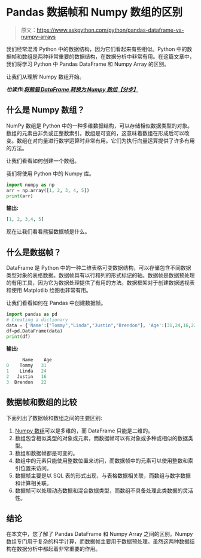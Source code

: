 # Pandas 数据帧和 Numpy 数组的区别

> 原文：<https://www.askpython.com/python/pandas-dataframe-vs-numpy-arrays>

我们经常混淆 Python 中的数据结构，因为它们看起来有些相似。Python 中的数据帧和数组是两种非常重要的数据结构，在数据分析中非常有用。在这篇文章中，我们将学习 Python 中 Pandas DataFrame 和 Numpy Array 的区别。

让我们从理解 Numpy 数组开始。

***也读作:[将熊猫 DataFrame 转换为 Numpy 数组【分步】](https://www.askpython.com/python-modules/numpy/pandas-dataframe-to-numpy-array)***

## 什么是 Numpy 数组？

NumPy 数组是 Python 中的一种多维数据结构，可以存储相似数据类型的对象。数组的元素由非负或正整数索引。数组是可变的，这意味着数组在形成后可以改变。数组在对向量进行数学运算时非常有用。它们为执行向量运算提供了许多有用的方法。

让我们看看如何创建一个数组。

我们将使用 Python 中的 Numpy 库。

```py
import numpy as np
arr = np.array([1, 2, 3, 4, 5])
print(arr)

```

**输出:**

```py
[1, 2, 3,4, 5]

```

现在让我们看看熊猫数据帧是什么。

## 什么是数据帧？

DataFrame 是 Python 中的一种二维表格可变数据结构，可以存储包含不同数据类型对象的表格数据。数据帧具有以行和列的形式标记的轴。数据帧是数据预处理的有用工具，因为它为数据处理提供了有用的方法。数据框架对于创建数据透视表和使用 Matplotlib 绘图也非常有用。

让我们看看如何在 Pandas 中创建数据帧。

```py
import pandas as pd
# Creating a dictionary
data = {'Name':["Tommy","Linda","Justin","Brendon"], 'Age':[31,24,16,22]}
df=pd.DataFrame(data)
print(df)

```

**输出:**

```py
      Name    Age
0    Tommy   31
1    Linda   24
2   Justin   16
3  Brendon   22

```

## 数据帧和数组的比较

下面列出了数据帧和数组之间的主要区别:

1.  [Numpy 数组](https://www.askpython.com/python-modules/numpy/python-numpy-arrays)可以是多维的，而 DataFrame 只能是二维的。
2.  数组包含相似类型的对象或元素，而数据帧可以有对象或多种或相似的数据类型。
3.  数组和数据帧都是可变的。
4.  数组中的元素只能使用整数位置来访问，而数据帧中的元素可以使用整数和索引位置来访问。
5.  数据帧主要是以 SQL 表的形式出现，与表格数据相关联，而数组与数字数据和计算相关联。
6.  数据帧可以处理动态数据和混合数据类型，而数组不具备处理此类数据的灵活性。

## 结论

在本文中，您了解了 Pandas DataFrame 和 Numpy Array 之间的区别。Numpy 数组专门用于复杂的科学计算，而数据帧主要用于数据预处理。虽然这两种数据结构在数据分析中都起着非常重要的作用。